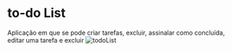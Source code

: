 # to-do List
 Aplicação em que se pode criar tarefas, excluir, assinalar como concluída, editar uma tarefa e excluir
![todoList](https://user-images.githubusercontent.com/102234649/179010938-e34aac44-c402-49d7-a559-e9b0cc767633.png)
